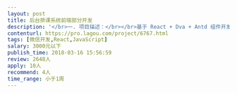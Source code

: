 ```yaml
---                
layout: post       
title: 后台排课系统前端部分开发           
description: '</br>一. 项目描述：</br></br>基于 React + Dva + Antd 组件开发一个后端系统（接口由我方提供）</br></br>二. 主要功能</br></br>1. 完成用户/角色/权限管理模块</br>2. 完成前端权限控制</br>3. 完成用户（查询，修改等）</br>4. 完成课程管理模块</br>5. 完成排课功能</br>'     
contenturl: https://pro.lagou.com/project/6767.html      
tags: [微信开发,React,JavaScript]            
salary: 3000元以下          
publish_time: 2018-03-16 15:56:59         
review: 2648人                   
apply: 10人                   
recommend: 4人                   
time_range: 小于1周              
---                 
```

